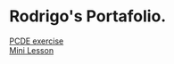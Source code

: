 # Rodrigo's Portafolio.
<a href="https://github.com/RodrigoMBC/PCDE-Activity-9.1.git"> PCDE exercise </a><br />
<a href="https://github.com/RodrigoMBC/GitHubMiniLesson.git"> Mini Lesson </a>
